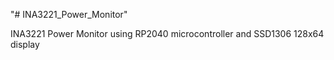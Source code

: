 "# INA3221_Power_Monitor" 

INA3221 Power Monitor using RP2040 microcontroller and SSD1306 128x64 display